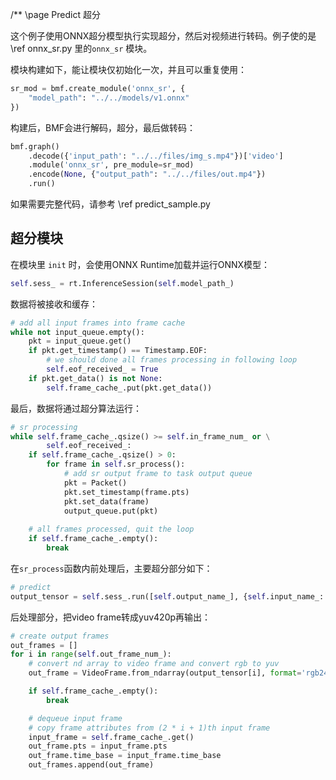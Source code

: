 /** \page Predict 超分

这个例子使用ONNX超分模型执行实现超分，然后对视频进行转码。例子使的是 \ref onnx_sr.py 里的```onnx_sr``` 模块。

模块构建如下，能让模块仅初始化一次，并且可以重复使用：

```python
sr_mod = bmf.create_module('onnx_sr', {
    "model_path": "../../models/v1.onnx"
})
```

构建后，BMF会进行解码，超分，最后做转码：

```python
bmf.graph()
    .decode({'input_path': "../../files/img_s.mp4"})['video']
    .module('onnx_sr', pre_module=sr_mod)
    .encode(None, {"output_path": "../../files/out.mp4"})
    .run()
```

如果需要完整代码，请参考 \ref predict_sample.py

## 超分模块

在模块里 ```init``` 时，会使用ONNX Runtime加载并运行ONNX模型：

```python
self.sess_ = rt.InferenceSession(self.model_path_)
```

数据将被接收和缓存：

```python
# add all input frames into frame cache
while not input_queue.empty():
    pkt = input_queue.get()
    if pkt.get_timestamp() == Timestamp.EOF:
        # we should done all frames processing in following loop
        self.eof_received_ = True
    if pkt.get_data() is not None:
        self.frame_cache_.put(pkt.get_data())
```

最后，数据将通过超分算法运行：

```python
# sr processing
while self.frame_cache_.qsize() >= self.in_frame_num_ or \
        self.eof_received_:
    if self.frame_cache_.qsize() > 0:
        for frame in self.sr_process():
            # add sr output frame to task output queue
            pkt = Packet()
            pkt.set_timestamp(frame.pts)
            pkt.set_data(frame)
            output_queue.put(pkt)
            
    # all frames processed, quit the loop
    if self.frame_cache_.empty():
        break
```

在```sr_process```函数内前处理后，主要超分部分如下：

```python
# predict
output_tensor = self.sess_.run([self.output_name_], {self.input_name_: input_tensor})
```

后处理部分，把video frame转成yuv420p再输出：

```python
# create output frames
out_frames = []
for i in range(self.out_frame_num_):
    # convert nd array to video frame and convert rgb to yuv
    out_frame = VideoFrame.from_ndarray(output_tensor[i], format='rgb24').reformat(format='yuv420p')

    if self.frame_cache_.empty():
        break

    # dequeue input frame
    # copy frame attributes from (2 * i + 1)th input frame
    input_frame = self.frame_cache_.get()
    out_frame.pts = input_frame.pts
    out_frame.time_base = input_frame.time_base
    out_frames.append(out_frame)
```
